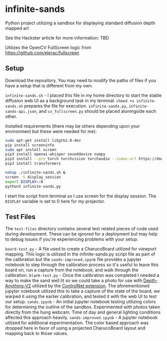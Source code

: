 # infinite-sands
Python project utilizing a sandbox for displaying standard diffusion depth mapped art

See the Hackster article for more information: TBD

Utilizes the OpenCV FullScreen logic from https://github.com/elerac/fullscreen

## Setup

Download the repository. You may need to modify the paths of files if you have a setup that is different from my own. 

`infinite-sands.sh` - I placed this file in my home directory to start the stable diffusion web UI as a background task in my terminal. `chmod +x infinite-sands.sh` prepares the file for execution.
`infinite-sands.py`, `infinite-sands-api.json`, and `cv_fullscreen.py` should be placed alonmgside each other.

Installed requirements (there may be others depending upon your environment but these were needed for me):
```sh
sudo apt-get install libgtk2.0-dev
pip install screeninfo
sudo apt install screen
pip3 install openai-whisper sounddevice numpy
pip3 install --pre torch torchvision torchaudio --index-url https://download.pytorch.org/whl/nightly/rocm6.1/
pip3 install transformers
```

```sh
nohup ./infinite-sands.sh &
screen -S display_session
export DISPLAY=:0
python3 infinite-sands.py
```

I start the script from terminal so I use screen for the display session. The `DISPLAY` variable is set to 0 here for my projector.

## Test Files

The `test-files` directory contains several test related pieces of code used during development. These can be ignored for a deployment but may help to debug issues if you're experiencing problems with your setup.

`board-test.py` - A file used to create a CharucoBoard utilized for viewport mapping. This logic is utilized in the infinite-sands.py script file as part of the calibration but the `sands-improved.ipynb` file provides a jupyter notebook to step through the calibration process so it's useful to leave this board on, run a capture from the notebook, and walk through the calibration.
`blank-test.py` - Once the calibration was completed I needed a way to make the sand well lit so we could take a photo for use with [Depth-Anything-V2](https://github.com/DepthAnything/Depth-Anything-V2) utilized by the [ControlNet extension](https://github.com/Mikubill/sd-webui-controlnet). The aforementioned jupyter notebook utilized this to take a capture of the state of the board, we warped it using the earlier calibration, and tested it with the web UI to test our setup.
`sands.ipynb` - An initial jupyter notebook testing utilizing colors for determining the outline of the sandbox. Experimented with photos taken directly from the hung webcam. Time of day and general lighting conditions affected this approach heavily.
`sands-improved.ipynb` - A jupyter notebook utilized for additional experimentation. The color based approach was dropped here in favor of using a projected CharucoBoard layout and mapping back to those values.
